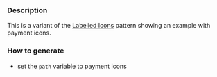 ### Description
This is a variant of the [Labelled Icons](./?p=molecules-labelled-icons) pattern showing an example with payment icons.

### How to generate
* set the `path` variable to payment icons
